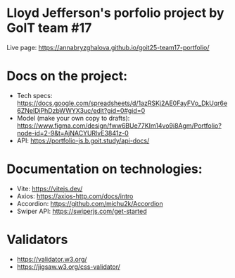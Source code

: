 # Lloyd Jefferson's porfolio project by GoIT team #17

Live page: https://annabryzghalova.github.io/goit25-team17-portfolio/

# Docs on the project:

- Tech specs:
  https://docs.google.com/spreadsheets/d/1azRSKj2AE0FayFVo_DkUqr6e6ZNelDiPhDzbWWYX3uc/edit?gid=0#gid=0
- Model (make your own copy to drafts):
  https://www.figma.com/design/fww6BUe77KIm14vo9i8Agm/Portfolio?node-id=2-9&t=AjNACYURlvE3841z-0
- API: https://portfolio-js.b.goit.study/api-docs/

# Documentation on technologies:

- Vite: https://vitejs.dev/
- Axios: https://axios-http.com/docs/intro
- Accordion: https://github.com/michu2k/Accordion
- Swiper API: https://swiperjs.com/get-started

# Validators

- https://validator.w3.org/
- https://jigsaw.w3.org/css-validator/

